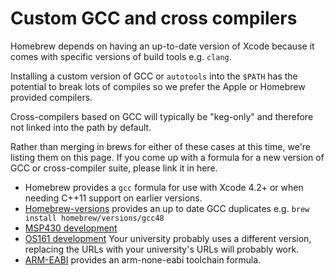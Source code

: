 # Custom GCC and cross compilers
Homebrew depends on having an up-to-date version of Xcode because it comes with specific versions of build tools e.g. `clang`.

Installing a custom version of GCC or `autotools` into the `$PATH` has the potential to break lots of compiles so we prefer the Apple or Homebrew provided compilers.

Cross-compilers based on GCC will typically be "keg-only" and therefore not linked into the path by default.

Rather than merging in brews for either of these cases at this time, we're listing them on this page. If you come up with a formula for a new version of GCC or cross-compiler suite, please link it in here.

* Homebrew provides a `gcc` formula for use with Xcode 4.2+ or when needing C++11 support on earlier versions.
* [Homebrew-versions](https://github.com/homebrew/homebrew-versions) provides an up to date GCC duplicates e.g. `brew install homebrew/versions/gcc48`
* [MSP430 development](http://github.com/Homebrew/homebrew/issues/issue/2336)
* [OS161 development](https://github.com/maxpow4h/homebrew-os161) Your university probably uses a different version, replacing the URLs with your university's URLs will probably work.
* [ARM-EABI](https://github.com/paxswill/homebrew-paxswill) provides an arm-none-eabi toolchain formula.
